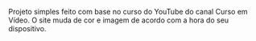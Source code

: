 Projeto simples feito com base no curso do YouTube do canal Curso em Vídeo.
O site muda de cor e imagem de acordo com a hora do seu dispositivo.

